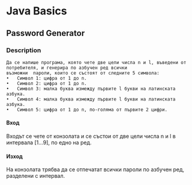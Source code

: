 # Java Basics

## Password Generator

### Description
    Да се напише програма, която чете две цели числа n и l, въведени от потребителя, и генерира по азбучен ред всички 
    възможни  пароли, които се състоят от следните 5 символа: 
    •	Символ 1: цифра от 1 до n. 
    •	Символ 2: цифра от 1 до n. 
    •	Символ 3: малка буква измежду първите l букви на латинската азбука. 
    •	Символ 4: малка буква измежду първите l букви на латинската азбука. 
    •	Символ 5: цифра от 1 до n, по-голяма от първите 2 цифри.

#### Вход 
Входът се чете от конзолата и се състои от две цели числа n и l в интервала [1…9], по едно на ред. 

#### Изход
На конзолата трябва да се отпечатат всички пароли по азбучен ред, разделени с интервал.